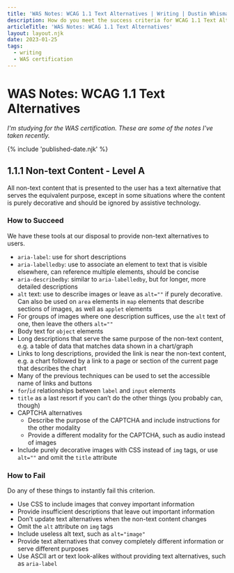 ```yaml
---
title: 'WAS Notes: WCAG 1.1 Text Alternatives | Writing | Dustin Whisman'
description: How do you meet the success criteria for WCAG 1.1 Text Alternatives?
articleTitle: 'WAS Notes: WCAG 1.1 Text Alternatives'
layout: layout.njk
date: 2023-01-25
tags:
  - writing
  - WAS certification
---
```


# WAS Notes: WCAG 1.1 Text Alternatives

_I'm studying for the WAS certification. These are some of the notes I've taken recently._

{% include 'published-date.njk' %}

## 1.1.1 Non-text Content - Level A

All non-text content that is presented to the user has a text alternative that serves the equivalent purpose, except in some situations where the content is purely decorative and should be ignored by assistive technology.

### How to Succeed

We have these tools at our disposal to provide non-text alternatives to users.

- `aria-label`: use for short descriptions
- `aria-labelledby`: use to associate an element to text that is visible elsewhere, can reference multiple elements, should be concise
- `aria-describedby`: similar to `aria-labelledby`, but for longer, more detailed descriptions
- `alt` text: use to describe images or leave as `alt=""` if purely decorative. Can also be used on `area` elements in `map` elements that describe sections of images, as well as `applet` elements
- For groups of images where one description suffices, use the `alt` text of one, then leave the others `alt=""`
- Body text for `object` elements
- Long descriptions that serve the same purpose of the non-text content, e.g. a table of data that matches data shown in a chart/graph
- Links to long descriptions, provided the link is near the non-text content, e.g. a chart followed by a link to a page or section of the current page that describes the chart
- Many of the previous techniques can be used to set the accessible name of links and buttons
- `for`/`id` relationships between `label` and `input` elements
- `title` as a last resort if you can’t do the other things (you probably can, though)
- CAPTCHA alternatives
  - Describe the purpose of the CAPTCHA and include instructions for the other modality
  - Provide a different modality for the CAPTCHA, such as audio instead of images
- Include purely decorative images with CSS instead of `img` tags, or use `alt=""` and omit the `title` attribute

### How to Fail

Do any of these things to instantly fail this criterion.

- Use CSS to include images that convey important information
- Provide insufficient descriptions that leave out important information
- Don’t update text alternatives when the non-text content changes
- Omit the `alt` attribute on `img` tags
- Include useless alt text, such as `alt="image"`
- Provide text alternatives that convey completely different information or serve different purposes
- Use ASCII art or text look-alikes without providing text alternatives, such as `aria-label`
